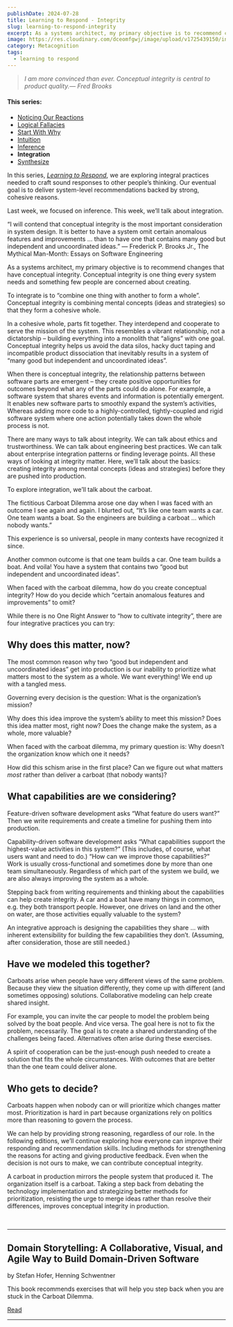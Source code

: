 ```yaml
---
publishDate: 2024-07-28
title: Learning to Respond - Integrity
slug: learning-to-respond-integrity
excerpt: As a systems architect, my primary objective is to recommend changes that have conceptual integrity.
image: https://res.cloudinary.com/dceomfgwj/image/upload/v1725439150/integrity_x7zlxq.jpg
category: Metacognition
tags:
  - learning to respond
---
```

> *I am more convinced than ever. Conceptual integrity is central to product quality.― Fred Brooks*

#### This series:
- [Noticing Our Reactions](learning-to-respond-noticing-our-reactions)
- [Logical Fallacies](learning-to-respond-logical-fallacies)
- [Start With Why](learning-to-respond-start-with-why)
- [Intuition](learning-to-respond-intuition-2)
- [Inference](learning-to-respond-inference)
- **Integration**
- [Synthesize](learning-to-respond-synthesize)

In this series, *[Learning to Respond](/topics/learning-to-respond)*, we are exploring integral practices needed to craft sound responses to other people’s thinking. Our eventual goal is to deliver system-level recommendations backed by strong, cohesive reasons.

Last week, we focused on inference. This week, we’ll talk about integration.

“I will contend that conceptual integrity is the most important consideration in system design. It is better to have a system omit certain anomalous features and improvements … than to have one that contains many good but independent and uncoordinated ideas.” ― Frederick P. Brooks Jr., The Mythical Man-Month: Essays on Software Engineering

As a systems architect, my primary objective is to recommend changes that have conceptual integrity. Conceptual integrity is one thing every system needs and something few people are concerned about creating.

To integrate is to “combine one thing with another to form a whole”. Conceptual integrity is combining mental concepts (ideas and strategies) so that they form a cohesive whole.

In a cohesive whole, parts fit together. They interdepend and cooperate to serve the mission of the system. This resembles a vibrant relationship, not a dictatorship – building everything into a monolith that “aligns” with one goal. Conceptual integrity helps us avoid the data silos, hacky duct taping and incompatible product dissociation that inevitably results in a system of “many good but independent and uncoordinated ideas”.

When there is conceptual integrity, the relationship patterns between software parts are emergent – they create positive opportunities for outcomes beyond what any of the parts could do alone. For example, a software system that shares events and information is potentially emergent. It enables new software parts to smoothly expand the system’s activities, Whereas adding more code to a highly-controlled, tightly-coupled and rigid software system where one action potentially takes down the whole process is not.

There are many ways to talk about integrity. We can talk about ethics and trustworthiness. We can talk about engineering best practices. We can talk about enterprise integration patterns or finding leverage points. All these ways of looking at integrity matter. Here, we’ll talk about the basics: creating integrity among mental concepts (ideas and strategies) before they are pushed into production.

To explore integration, we’ll talk about the carboat.

The fictitious Carboat Dilemma arose one day when I was faced with an outcome I see again and again. I blurted out, “It’s like one team wants a car. One team wants a boat. So the engineers are building a carboat … which nobody wants.”

This experience is so universal, people in many contexts have recognized it since.

Another common outcome is that one team builds a car. One team builds a boat. And voila! You have a system that contains two “good but independent and uncoordinated ideas”.

When faced with the carboat dilemma, how do you create conceptual integrity? How do you decide which “certain anomalous features and improvements” to omit?

While there is no One Right Answer to “how to cultivate integrity”, there are four integrative practices you can try:

## Why does this matter, now?

The most common reason why two “good but independent and uncoordinated ideas” get into production is our inability to prioritize what matters most to the system as a whole. We want everything! We end up with a tangled mess.

Governing every decision is the question: What is the organization’s mission?

Why does this idea improve the system’s ability to meet this mission? Does this idea matter most, right now? Does the change make the system, as a whole, more valuable?

When faced with the carboat dilemma, my primary question is: Why doesn’t the organization know which one it needs?

How did this schism arise in the first place? Can we figure out what matters *most* rather than deliver a carboat (that nobody wants)?

## What capabilities are we considering?

Feature-driven software development asks “What feature do users want?” Then we write requirements and create a timeline for pushing them into production.

Capability-driven software development asks “What capabilities support the highest-value activities in this system?” (This includes, of course, what users want and need to do.) “How can we improve those capabilities?” Work is usually cross-functional and sometimes done by more than one team simultaneously. Regardless of which part of the system we build, we are also always improving the system as a whole.

Stepping back from writing requirements and thinking about the capabilities can help create integrity. A car and a boat have many things in common, e.g. they both transport people. However, one drives on land and the other on water, are those activities equally valuable to the system?

An integrative approach is designing the capabilities they share … with inherent extensibility for building the few capabilities they don’t. (Assuming, after consideration, those are still needed.)

## Have we modeled this together?

Carboats arise when people have very different views of the same problem. Because they view the situation differently, they come up with different (and sometimes opposing) solutions. Collaborative modeling can help create shared insight.

For example, you can invite the car people to model the problem being solved by the boat people. And vice versa. The goal here is not to fix the problem, necessarily. The goal is to create a shared understanding of the challenges being faced. Alternatives often arise during these exercises.

A spirit of cooperation can be the just-enough push needed to create a solution that fits the whole circumstances. With outcomes that are better than the one team could deliver alone.

## Who gets to decide?

Carboats happen when nobody can or will prioritize which changes matter most. Prioritization is hard in part because organizations rely on politics more than reasoning to govern the process.

We can help by providing strong reasoning, regardless of our role. In the following editions, we’ll continue exploring how everyone can improve their responding and recommendation skills. Including methods for strengthening the reasons for acting and giving productive feedback. Even when the decision is not ours to make, we can contribute conceptual integrity.

A carboat in production mirrors the people system that produced it. The organization itself is a carboat. Taking a step back from debating the technology implementation and strategizing better methods for prioritization, resisting the urge to merge ideas rather than resolve their differences, improves conceptual integrity in production.

​

---

## Domain Storytelling: A Collaborative, Visual, and Agile Way to Build Domain-Driven Software

by Stefan Hofer, Henning Schwentner

​This book recommends exercises that will help you step back when you are stuck in the Carboat Dilemma.

[Read](https://www.amazon.com/dp/0137458916/ref=emc_b_5_t)

---


